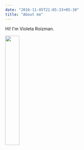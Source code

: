 ```yaml
---
date: "2016-11-05T21:05:33+05:30"
title: "About me"
---
```


Hi! I'm Violeta Roizman.


<img src="/img/about.jpg" width=30%>

[1]: /img/about.jpg 
[2]: /img/about.jpg
